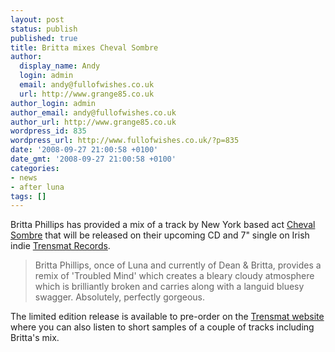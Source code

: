 ```yaml
---
layout: post
status: publish
published: true
title: Britta mixes Cheval Sombre
author:
  display_name: Andy
  login: admin
  email: andy@fullofwishes.co.uk
  url: http://www.grange85.co.uk
author_login: admin
author_email: andy@fullofwishes.co.uk
author_url: http://www.grange85.co.uk
wordpress_id: 835
wordpress_url: http://www.fullofwishes.co.uk/?p=835
date: '2008-09-27 21:00:58 +0100'
date_gmt: '2008-09-27 21:00:58 +0100'
categories:
- news
- after luna
tags: []
---
```

<p>Britta Phillips has provided a mix of a track by New York based act <a href="http://www.myspace.com/chevalsombre">Cheval Sombre</a> that will be released on their upcoming CD and 7" single on Irish indie <a href="http://www.trensmat.com/tr012.html">Trensmat Records</a>.</p>
<blockquote><p>Britta Phillips, once of Luna and currently of Dean & Britta, provides a remix of 'Troubled Mind' which creates a bleary cloudy atmosphere which is brilliantly broken and carries along with a languid bluesy swagger. Absolutely, perfectly gorgeous.</p></blockquote>
<p>The limited edition release is available to pre-order on the <a href="http://www.trensmat.com/tr012.html">Trensmat website</a> where you can also listen to short samples of a couple of tracks including Britta's mix.</p>
